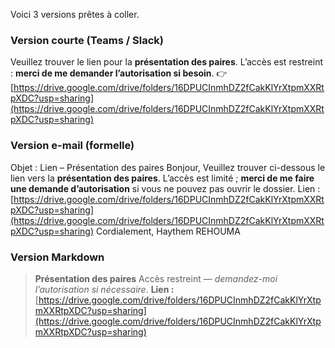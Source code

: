 Voici 3 versions prêtes à coller.

### Version courte (Teams / Slack)

Veuillez trouver le lien pour la **présentation des paires**.
L’accès est restreint : **merci de me demander l’autorisation si besoin**.
👉 [https://drive.google.com/drive/folders/16DPUCInmhDZ2fCakKlYrXtpmXXRtpXDC?usp=sharing](https://drive.google.com/drive/folders/16DPUCInmhDZ2fCakKlYrXtpmXXRtpXDC?usp=sharing)

### Version e-mail (formelle)

Objet : Lien – Présentation des paires
Bonjour,
Veuillez trouver ci-dessous le lien vers la **présentation des paires**. L’accès est limité ; **merci de me faire une demande d’autorisation** si vous ne pouvez pas ouvrir le dossier.
Lien : [https://drive.google.com/drive/folders/16DPUCInmhDZ2fCakKlYrXtpmXXRtpXDC?usp=sharing](https://drive.google.com/drive/folders/16DPUCInmhDZ2fCakKlYrXtpmXXRtpXDC?usp=sharing)
Cordialement,
Haythem REHOUMA

### Version Markdown

> **Présentation des paires**
> Accès restreint — *demandez-moi l’autorisation si nécessaire*.
> **Lien :** [https://drive.google.com/drive/folders/16DPUCInmhDZ2fCakKlYrXtpmXXRtpXDC?usp=sharing](https://drive.google.com/drive/folders/16DPUCInmhDZ2fCakKlYrXtpmXXRtpXDC?usp=sharing)
